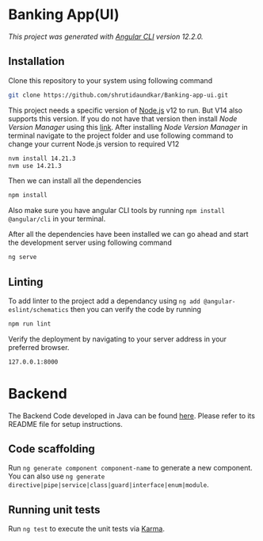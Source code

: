 # Banking App(UI)

_This project was generated with [Angular CLI](https://github.com/angular/angular-cli) version 12.2.0._

## Installation

Clone this repository to your system using following command

```sh
git clone https://github.com/shrutidaundkar/Banking-app-ui.git
```

This project needs a specific version of [Node.js](https://nodejs.org/) v12 to run. But V14 also supports this version.
If you do not have that version then install _Node Version Manager_ using this [link](https://github.com/coreybutler/nvm-windows/releases/download/1.1.12/nvm-setup.exe).
After installing _Node Version Manager_ in terminal navigate to the project folder and use following command to change your current Node.js version to required V12

```sh
nvm install 14.21.3
nvm use 14.21.3
```

Then we can install all the dependencies

```sh
npm install
```

Also make sure you have angular CLI tools by running `npm install @angular/cli` in your terminal.

After all the dependencies have been installed we can go ahead and start the development server using following command

```sh
ng serve
```
## Linting
To add linter to the project add a dependancy using `ng add @angular-eslint/schematics` then you can verify the code by running

```sh
npm run lint
```
Verify the deployment by navigating to your server address in your preferred browser.

```sh
127.0.0.1:8000
```

# Backend

The Backend Code developed in Java can be found [here](https://github.com/shrutidaundkar/bank-java). Please refer to its README file for setup instructions.

## Code scaffolding

Run `ng generate component component-name` to generate a new component. You can also use `ng generate directive|pipe|service|class|guard|interface|enum|module`.

## Running unit tests

Run `ng test` to execute the unit tests via [Karma](https://karma-runner.github.io).
